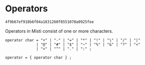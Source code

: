 # Operators

```md-implemented
4f9b67ef918b6f04a1831260f8551070a0925fee
```

Operators in Misti consist of one or more characters.

```ebnf
operator char = "+" | "-" | "=" | "*" | "!" | "\" | "/" | "|"
              | "@" | "#" | "$" | "~" | "%" | "&" | "?" | "<"
              | ">" | "^" | "." | ":" ;

operator = { operator char } ;
```

